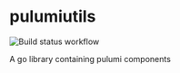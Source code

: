 # pulumiutils
![Build status workflow](https://github.com/mohammadasim/pulumiutils/actions/workflows/build.yml/badge.svg)


A go library containing pulumi components
